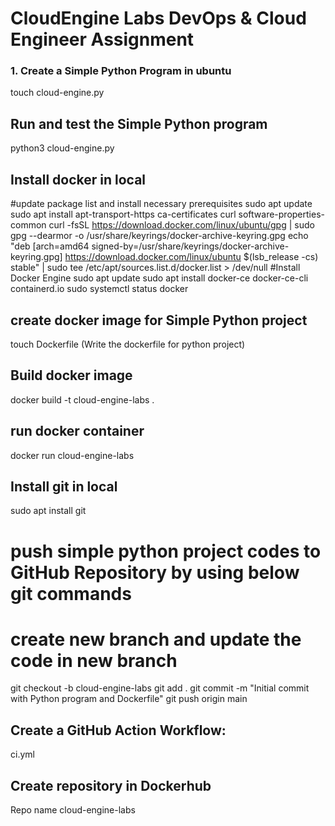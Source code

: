 # CloudEngine Labs DevOps & Cloud Engineer Assignment

### 1. Create a Simple Python Program in ubuntu
touch cloud-engine.py

## Run and test the Simple Python program
python3 cloud-engine.py 

## Install docker in local
#update package list and install necessary prerequisites
sudo apt update
sudo apt install apt-transport-https ca-certificates curl software-properties-common
curl -fsSL https://download.docker.com/linux/ubuntu/gpg | sudo gpg --dearmor -o /usr/share/keyrings/docker-archive-keyring.gpg
echo "deb [arch=amd64 signed-by=/usr/share/keyrings/docker-archive-keyring.gpg] https://download.docker.com/linux/ubuntu $(lsb_release -cs) stable" | sudo tee /etc/apt/sources.list.d/docker.list > /dev/null
#Install Docker Engine
sudo apt update
sudo apt install docker-ce docker-ce-cli containerd.io
sudo systemctl status docker

## create docker image for Simple Python project
touch Dockerfile (Write the dockerfile for python project)

## Build docker image
docker build -t cloud-engine-labs .

## run docker container
docker run cloud-engine-labs

## Install git in local 
sudo apt install git
# push simple python project codes to GitHub Repository by using below git commands
# create new branch and update the code in new branch
git checkout -b cloud-engine-labs
git add .
git commit -m "Initial commit with Python program and Dockerfile"
git push origin main

##  Create a GitHub Action Workflow:
ci.yml

## Create repository in Dockerhub
Repo name cloud-engine-labs

